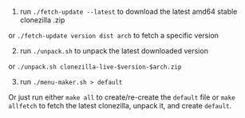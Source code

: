 
1. run `./fetch-update --latest` to download the latest amd64 stable clonezilla .zip

 or `./fetch-update version dist arch` to fetch a specific version

2. run `./unpack.sh` to unpack the latest downloaded version 

  or `./unpack.sh clonezilla-live-$version-$arch.zip`

3. run `./menu-maker.sh > default`


Or just run either `make all` to create/re-create the `default` file or
`make allfetch` to fetch the latest clonezilla, unpack it, and create
`default`.

